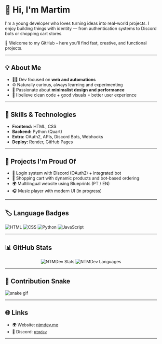 # 👋 Hi, I'm Martim

I'm a young developer who loves turning ideas into real-world projects. I enjoy building things with identity — from authentication systems to Discord bots or shopping cart stores.

🚀 Welcome to my GitHub – here you'll find fast, creative, and functional projects.

---

## 💡 About Me

- 🧑‍💻 Dev focused on **web and automations**
- ⚙️ Naturally curious, always learning and experimenting
- 🖤 Passionate about **minimalist design and performance**
- 🔄 I believe clean code + good visuals = better user experience

---

## 🧰 Skills & Technologies

- **Frontend:** HTML, CSS  
- **Backend:** Python (Quart)  
- **Extra:** OAuth2, APIs, Discord Bots, Webhooks  
- **Deploy:** Render, GitHub Pages

---

## 📌 Projects I'm Proud Of

- 🔐 Login system with Discord (OAuth2) + integrated bot  
- 🛒 Shopping cart with dynamic products and bot-based ordering  
- 🌍 Multilingual website using Blueprints (PT / EN)  
- 🎧 Music player with modern UI (in progress)

---

## 🏷️ Language Badges

![HTML](https://img.shields.io/badge/HTML%20-%20Intermediate-E34F26?style=for-the-badge&logo=html5&logoColor=white)
![CSS](https://img.shields.io/badge/CSS%20-%20Intermediate-1572B6?style=for-the-badge&logo=css3&logoColor=white)
![Python](https://img.shields.io/badge/Python%20-%20Intermediate-3776AB?style=for-the-badge&logo=python&logoColor=white)
![JavaScript](https://img.shields.io/badge/JavaScript%20-%20Basic-F7DF1E?style=for-the-badge&logo=javascript&logoColor=black)

---

## 📊 GitHub Stats

<div align="center">
  <img src="https://github-readme-stats.vercel.app/api?username=ntmdev&show_icons=true&theme=tokyonight&hide_border=true&hide_title=true" alt="NTMDev Stats"/>
  <img src="https://github-readme-stats.vercel.app/api/top-langs/?username=ntmdev&layout=compact&theme=tokyonight&hide_border=true" alt="NTMDev Languages"/>
</div>

---

## 🐍 Contribution Snake

![snake gif](https://github.com/ntmdev/ntmdev/blob/output/github-contribution-grid-snake.svg)

---

## 🌐 Links

- 🌍 Website: [ntmdev.me](https://ntmdev.me)  
- 💬 Discord: [`ntmdev`](https://discord.gg/aKpwVrXgyx)

---
